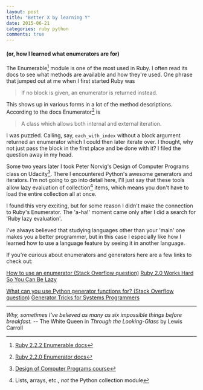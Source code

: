 ```yaml
---
layout: post
title: "Better X by learning Y"
date: 2015-06-21
categories: ruby python
comments: true
---
```

#### (or, how I learned what enumerators are for)

The Enumerable[^enumerable] module is one of the most used in Ruby.  I often read its docs to see what methods are available and how they're used.  One phrase that jumped out at me when I first started Ruby was

> If no block is given, an enumerator is returned instead.

This shows up in various forms in a lot of the method descriptions.  According to the docs Enumerator[^enumerator] is

> A class which allows both internal and external iteration.

I was puzzled.  Calling, say, `each_with_index` without a block argument returned an enumerator which I could then later iterate over.  I thought, why not just pass the block in the first place and be done with it?  I filed the question away in my head.

Some two years later I took Peter Norvig's Design of Computer Programs class on Udacity[^udacity].  There I encountered Python's awesome generators and iterators.  I'm not going to go into detail here, I'll just say that these tools allow lazy evaluation of collection[^foot] items, which means you don't have to load the entire collection all at once.

I found this very exciting, but for some reason I didn't make the connection to Ruby's Enumerator.  The 'a-ha!' moment came only after I did a search for 'Ruby lazy evaluation'.

I've always believed that studying languages other than your 'main' one makes you a better programmer, but in this case I especially like how I learned how to use a language feature by seeing it in another language.

If you're curious about enumerators and generators here are a few links to check out:

[How to use an enumerator (Stack Overflow question)](https://stackoverflow.com/questions/20394909/how-to-use-an-enumerator)
[Ruby 2.0 Works Hard So You Can Be Lazy](http://patshaughnessy.net/2013/4/3/ruby-2-0-works-hard-so-you-can-be-lazy)


[What can you use Python generator functions for? (Stack Overflow question)](https://stackoverflow.com/questions/102535/what-can-you-use-python-generator-functions-for)
[Generator Tricks for Systems Programmers](http://www.dabeaz.com/generators/)
<br>

***
*Why, sometimes I've believed as many as six impossible things before breakfast.* 
-- The White Queen in *Through the Looking-Glass* by Lewis Carroll 

[^enumerable]: [Ruby 2.2.2 Enumerable docs](http://ruby-doc.org/core-2.2.2/Enumerable.html)
[^enumerator]: [Ruby 2.2.0 Enumerator docs](http://ruby-doc.org/core-2.2.0/Enumerator.html)
[^udacity]: [Design of Computer Programs course](https://www.udacity.com/course/design-of-computer-programs--cs212)
[^foot]: Lists, arrays, etc., *not* the Python collection module

